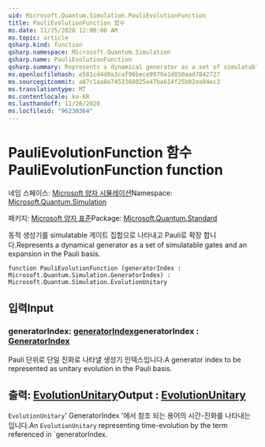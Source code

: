 ```yaml
---
uid: Microsoft.Quantum.Simulation.PauliEvolutionFunction
title: PauliEvolutionFunction 함수
ms.date: 11/25/2020 12:00:00 AM
ms.topic: article
qsharp.kind: function
qsharp.namespace: Microsoft.Quantum.Simulation
qsharp.name: PauliEvolutionFunction
qsharp.summary: Represents a dynamical generator as a set of simulatable gates and an expansion in the Pauli basis.
ms.openlocfilehash: e581cd4d0a3caf96bece9979a1d850aad7842727
ms.sourcegitcommit: a87c1aa8e7453360025e47ba614f25b02ea84ec3
ms.translationtype: MT
ms.contentlocale: ko-KR
ms.lasthandoff: 11/26/2020
ms.locfileid: "96230364"
---
```

# <a name="paulievolutionfunction-function"></a><span data-ttu-id="6f077-102">PauliEvolutionFunction 함수</span><span class="sxs-lookup"><span data-stu-id="6f077-102">PauliEvolutionFunction function</span></span>

<span data-ttu-id="6f077-103">네임 스페이스: [Microsoft 양자 시뮬레이션](xref:Microsoft.Quantum.Simulation)</span><span class="sxs-lookup"><span data-stu-id="6f077-103">Namespace: [Microsoft.Quantum.Simulation](xref:Microsoft.Quantum.Simulation)</span></span>

<span data-ttu-id="6f077-104">패키지: [Microsoft 양자 표준](https://nuget.org/packages/Microsoft.Quantum.Standard)</span><span class="sxs-lookup"><span data-stu-id="6f077-104">Package: [Microsoft.Quantum.Standard](https://nuget.org/packages/Microsoft.Quantum.Standard)</span></span>


<span data-ttu-id="6f077-105">동적 생성기를 simulatable 게이트 집합으로 나타내고 Pauli로 확장 합니다.</span><span class="sxs-lookup"><span data-stu-id="6f077-105">Represents a dynamical generator as a set of simulatable gates and an expansion in the Pauli basis.</span></span>

```qsharp
function PauliEvolutionFunction (generatorIndex : Microsoft.Quantum.Simulation.GeneratorIndex) : Microsoft.Quantum.Simulation.EvolutionUnitary
```


## <a name="input"></a><span data-ttu-id="6f077-106">입력</span><span class="sxs-lookup"><span data-stu-id="6f077-106">Input</span></span>

### <a name="generatorindex--generatorindex"></a><span data-ttu-id="6f077-107">generatorIndex: [generatorIndex](xref:Microsoft.Quantum.Simulation.GeneratorIndex)</span><span class="sxs-lookup"><span data-stu-id="6f077-107">generatorIndex : [GeneratorIndex](xref:Microsoft.Quantum.Simulation.GeneratorIndex)</span></span>

<span data-ttu-id="6f077-108">Pauli 단위로 단일 진화로 나타낼 생성기 인덱스입니다.</span><span class="sxs-lookup"><span data-stu-id="6f077-108">A generator index to be represented as unitary evolution in the Pauli basis.</span></span>



## <a name="output--evolutionunitary"></a><span data-ttu-id="6f077-109">출력: [EvolutionUnitary](xref:Microsoft.Quantum.Simulation.EvolutionUnitary)</span><span class="sxs-lookup"><span data-stu-id="6f077-109">Output : [EvolutionUnitary](xref:Microsoft.Quantum.Simulation.EvolutionUnitary)</span></span>

<span data-ttu-id="6f077-110">`EvolutionUnitary`' GeneratorIndex '에서 참조 되는 용어의 시간-진화를 나타내는입니다.</span><span class="sxs-lookup"><span data-stu-id="6f077-110">An `EvolutionUnitary` representing time-evolution by the term referenced in \`generatorIndex.</span></span>